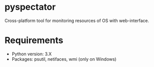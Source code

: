 pyspectator
===========

Cross-platform tool for monitoring resources of OS with web-interface.

Requirements
===========

- Python version: 3.X
- Packages: psutil, netifaces, wmi (only on Windows)
